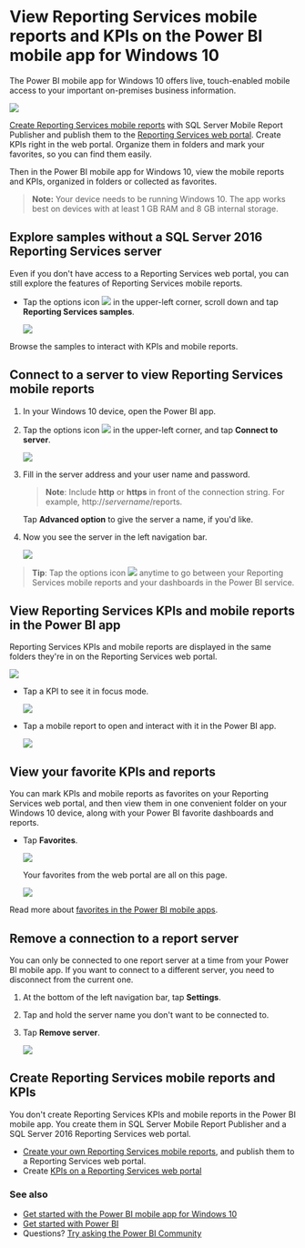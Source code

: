 <properties 
   pageTitle="View Reporting Services mobile reports and KPIs on the Power BI mobile app for Windows 10"
   description="The Power BI mobile app for Windows 10 offers live, touch-enabled mobile access to your important on-premises business information."
   services="powerbi" 
   documentationCenter="" 
   authors="maggiesMSFT" 
   manager="mblythe" 
   backup=""
   editor=""
   tags=""
   qualityFocus="no"
   qualityDate=""/>
 
<tags
   ms.service="powerbi"
   ms.devlang="NA"
   ms.topic="article"
   ms.tgt_pltfrm="NA"
   ms.workload="powerbi"
   ms.date="09/28/2016"
   ms.author="maggies"/>

# View Reporting Services mobile reports and KPIs on the Power BI mobile app for Windows 10 

The Power BI mobile app for Windows 10 offers live, touch-enabled mobile access to your important on-premises business information. 

![](media/powerbi-mobile-win10-kpis-mobile-reports/power-bi-ssrs-mobile-report.png)

[Create Reporting Services mobile reports](https://msdn.microsoft.com/library/mt652547.aspx) with SQL Server Mobile Report Publisher and publish them to the [Reporting Services web portal](https://msdn.microsoft.com/library/mt637133.aspx). Create KPIs right in the web portal. Organize them in folders and mark your favorites, so you can find them easily. 

Then in the Power BI mobile app for Windows 10, view the mobile reports and KPIs, organized in folders or collected as favorites. 

>**Note:** Your device needs to be running Windows 10. The app works best on devices with at least 1 GB RAM and 8 GB internal storage.

## Explore samples without a SQL Server 2016 Reporting Services server

Even if you don't have access to a Reporting Services web portal, you can still explore the features of Reporting Services mobile reports. 

-  Tap the options icon ![](media/powerbi-mobile-win10-kpis-mobile-reports/powerbi_windows10_options_icon.png) in the upper-left corner, scroll down and tap **Reporting Services samples**.

    ![](media/powerbi-mobile-win10-kpis-mobile-reports/power-bi-windows-10-ssrs-samples-menu.png)


Browse the samples to interact with KPIs and mobile reports.


## Connect to a server to view Reporting Services mobile reports 

1.  In your Windows 10 device, open the Power BI app.
  
2.  Tap the options icon ![](media/powerbi-mobile-win10-kpis-mobile-reports/powerbi_windows10_options_icon.png) in the upper-left corner, and tap **Connect to server**.

    ![](media/powerbi-mobile-win10-kpis-mobile-reports/power-bi-windows-10-ssrs-connect-server-menu.png)


4. Fill in the server address and your user name and password.

    >**Note**: Include **http** or **https** in front of the connection string. For example, http://*servername*/reports.

    Tap **Advanced option** to give the server a name, if you'd like.

5.  Now you see the server in the left navigation bar.

    ![](media/powerbi-mobile-win10-kpis-mobile-reports/power-bi-ssrs-mobile-report-server.png)

>**Tip**: Tap the options icon ![](media/powerbi-mobile-win10-kpis-mobile-reports/powerbi_windows10_options_icon.png) anytime to go between your Reporting Services mobile reports and your dashboards in the Power BI service. 

## View Reporting Services KPIs and mobile reports in the Power BI app

Reporting Services KPIs and mobile reports are displayed in the same folders they're in on the Reporting Services web portal.

![](media/powerbi-mobile-win10-kpis-mobile-reports/power-bi-ssrs-mobile-report-folders.png)

- Tap a KPI to see it in focus mode.

    ![](media/powerbi-mobile-win10-kpis-mobile-reports/power-bi-ssrs-mobile-report-kpis.png)

- Tap a mobile report to open and interact with it in the Power BI app.

    ![](media/powerbi-mobile-win10-kpis-mobile-reports/power-bi-ssrs-mobile-report.png)

## View your favorite KPIs and reports

You can mark KPIs and mobile reports as favorites on your Reporting Services web portal, and then view them in one convenient folder on your Windows 10 device, along with your Power BI favorite dashboards and reports.

-  Tap **Favorites**.

    ![](media/powerbi-mobile-win10-kpis-mobile-reports/power-bi-ssrs-mobile-report-favorite-menu.png)
   
    Your favorites from the web portal are all on this page.

    ![](media/powerbi-mobile-win10-kpis-mobile-reports/power-bi-windows-10-ssrs-favorites.png)

Read more about [favorites in the Power BI mobile apps](powerbi-mobile-favorites.md).


## Remove a connection to a report server

You can only be connected to one report server at a time from your Power BI mobile app. If you want to connect to a different server, you need to disconnect from the current one.

1. At the bottom of the left navigation bar, tap **Settings**.
2. Tap and hold the server name you don't want to be connected to.
3. Tap **Remove server**.

    ![](media/powerbi-mobile-win10-kpis-mobile-reports/power-bi-windows-10-ssrs-remove-server-menu.png)


## Create Reporting Services mobile reports and KPIs

You don't create Reporting Services KPIs and mobile reports in the Power BI mobile app. You create them in SQL Server Mobile Report Publisher and a SQL Server 2016 Reporting Services web portal.

- [Create your own Reporting Services mobile reports](https://msdn.microsoft.com/library/mt652547.aspx), and publish them to a Reporting Services web portal.
- Create [KPIs on a Reporting Services web portal](https://msdn.microsoft.com/library/mt683632.aspx)

### See also  
- [Get started with the Power BI mobile app for Windows 10](powerbi-mobile-win10phone-app-get-started.md)  
- [Get started with Power BI](powerbi-service-get-started.md)  
- Questions? [Try asking the Power BI Community](http://community.powerbi.com/)